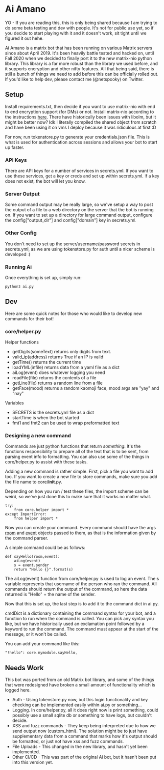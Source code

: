 # Ai Amano

YO - If you are reading this, this is only being shared because I am trying to do some beta testing and dev with people. It's not for public use yet, so if you decide to start playing with it and it doesn't work, sit tight until we figured it out hehe.

Ai Amano is a matrix bot that has been running on various Matrix servers since about April 2019. It's been heavily battle tested and hacked on, until Fall 2020 when we decided to finally port it to the new matrix-nio python library. This library is a far more robust than the library we used before, and it supports encryption and other nifty features. All that being said, there is still a bunch of things we need to add before this can be officially rolled out. If you'd like to help dev, please contact me (@netspooky) on Twitter.

## Setup

Install requirements.txt, then decide if you want to use matrix-nio with end to end encryption support (for DMs) or not. Install matrix-nio according to the instructions [here](https://github.com/poljar/matrix-nio). There have historically been issues with libolm, but it might be better now? Idk I literally compiled the shared object from scratch and have been using it on vms I deploy because it was ridiculous at first :D

For now, run tokenstore.py to generate your credentials.json file. This is what is used for authentication across sessions and allows your bot to start up faster.

### API Keys

There are API keys for a number of services in secrets.yml. If you want to use these services, get a key or creds and set up within secrets.yml. If a key does not exist, the bot will let you know.

### Server Output

Some command output may be really large, so we've setup a way to post the output of a file to a web directory on the server that the bot is running on. If you want to set up a directory for large command output, configure the config["output_dir"] and config["domain"] key in secrets.yml.

### Other Config

You don't need to set up the server/username/password secrets in secrets.yml, as we are using tokenstore.py for auth until a nicer scheme is developed :)

### Running Ai

Once everything is set up, simply run:

    python3 ai.py

## Dev

Here are some quick notes for those who would like to develop new commands for their bot!

### core/helper.py

Helper functions
- getDigits(someText) returns only digits from text.
- valid_ip(address) returns True if an IP is valid
- getTime() returns the current time
- loadYML(infile) returns data from a yaml file as a dict
- aiLog(event) does whatever logging you need
- readFile(file) returns the contents of a file
- getLine(file) returns a random line from a file
- getFace(mood) returns a random kaomoji face, mood args are "yay" and "nay"

Variables
- SECRETS is the secrets.yml file as a dict
- startTime is when the bot started
- fmt1 and fmt2 can be used to wrap preformatted text

### Designing a new command

Commands are just python functions that return _something_. It's the functions responsibility to prepare all of the text that is to be sent, from parsing event info to formatting. You can also use some of the things in core/helper.py to assist with these tasks.

Adding a new command is rather simple. First, pick a file you want to add too. If you want to create a new file to store commands, make sure you add the file name to core/__init__.py.

Depending on how you run / test these files, the import scheme can be weird, so we've just done this to make sure that it works no matter what.

    try:
        from core.helper import *
    except ImportError:
        from helper import *

Now you can create your command. Every command should have the args [room](https://matrix-nio.readthedocs.io/en/latest/nio.html#module-nio.rooms) and [event](https://matrix-nio.readthedocs.io/en/latest/nio.html#module-nio.events.room_events) objects passed to them, as that is the information given by the command parser. 

A simple command could be as follows:

    def sayHello(room,event):
        aiLog(event)
        s = event.sender
        return "Hello {}".format(s)

The aiLog(event) function from core/helper.py is used to log an event. The s variable represents that username of the person who ran the command. All commands should return the output of the command, so here the data returned is "Hello" + the name of the sender.

Now that this is set up, the last step is to add it to the command dict in ai.py.

cmdDict is a dictionary containing the command syntax for your bot, and a function to run when the command is called. You can pick any syntax you like, but we have historically used an exclamation point followed by a keyword to run the command. The command must appear at the start of the message, or it won't be called.

You can add your command like this:

    "!hello": core.mymodule.sayHello,

## Needs Work

This bot was ported from an old Matrix bot library, and some of the things that were redesigned have broken a small amount of functionality which is logged here.

- Auth - Using tokenstore.py now, but this login functionality and key checking can be implemented easily within ai.py or something...
- Logging. In core/helper.py, all it does right now is print something, could possibly use a small sqlite db or something to have logs, but couldn't decide.
- XSS and fuzz commands - They keep being interpreted due to how we send output now (custom_html). The solution might be to just have supplementary data from a command that marks how it's output should be formatted, or just not have xss and fuzz commands.
- File Uploads - This changed in the new library, and hasn't yet been implemented.
- Other CI/CD - This was part of the original Ai bot, but it hasn't been put into this version yet.
